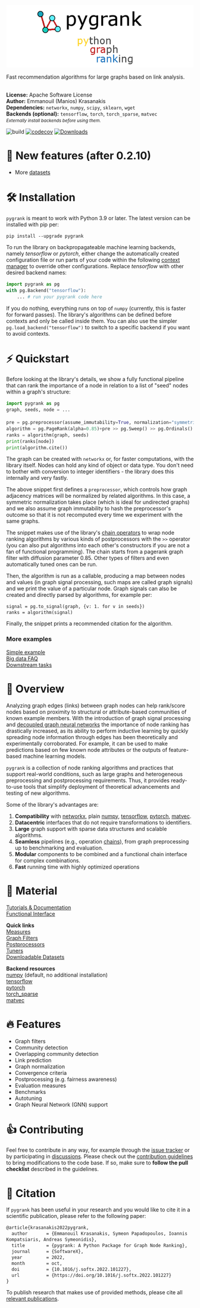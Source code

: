 ![pygrank](documentation/pygrank.png)

Fast recommendation algorithms for large graphs based on link analysis.
<br>
<br>

**License:** Apache Software License
<br>**Author:** Emmanouil (Manios) Krasanakis
<br>**Dependencies:** `networkx`, `numpy`, `scipy`, `sklearn`, `wget`
<br>**Backends (optional):** `tensorflow`, `torch`, `torch_sparse`, `matvec` 
<br><small>*Externally install backends before using them.*</small>

![build](https://github.com/MKLab-ITI/pygrank/actions/workflows/tests.yml/badge.svg)
[![codecov](https://codecov.io/gh/MKLab-ITI/pygrank/branch/master/graph/badge.svg?token=RYZOT4UY8Q)](https://codecov.io/gh/MKLab-ITI/pygrank)
[![Downloads](https://static.pepy.tech/personalized-badge/pygrank?period=total&units=international_system&left_color=black&right_color=orange&left_text=Downloads)](https://pepy.tech/project/pygrank)

# :rocket: New features (after 0.2.10)
* More [datasets](documentation/datasets.md)

# :hammer_and_wrench: Installation
`pygrank` is meant to work with Python 3.9 or later. The latest version can be installed with pip per:
```
pip install --upgrade pygrank
```

To run the library on backpropagateable machine learning backends, 
namely *tensorflow* or *pytorch*, either change the automatically created
configuration file or run parts of your code within the following
[context manager](https://book.pythontips.com/en/latest/context_managers.html)
to override other configurations.
Replace *tensorflow* with other desired backend names:

```python
import pygrank as pg
with pg.Backend("tensorflow"):
    ... # run your pygrank code here
```

If you do nothing, everything runs on top of `numpy` (currently, this
is faster for forward passes).
The library's algorithms can be defined before contexts and only
be called inside them. You can also use the simpler
`pg.load_backend("tensorflow")` to switch to a specific backend
if you want to avoid contexts.

# :zap: Quickstart
Before looking at the library's details, we show a fully functional
pipeline that can rank the importance of a node in relation to 
a list of "seed" nodes within a graph's structure:

```python
import pygrank as pg
graph, seeds, node = ...

pre = pg.preprocessor(assume_immutability=True, normalization="symmetric")
algorithm = pg.PageRank(alpha=0.85)+pre >> pg.Sweep() >> pg.Ordinals()
ranks = algorithm(graph, seeds)
print(ranks[node])
print(algorithm.cite())
```

The graph can be created with `networkx` or, for faster computations,
with the library itself. Nodes can hold any 
kind of object or data type. You don't need to bother with
conversion to integer identifiers - the library does this
internally and very fastly.

The above snippet first defines a `preprocessor`, 
which controls how graph adjacency matrices will be normalized 
by related algorithms. In this case, a symmetric normalization
takes place (which is ideal for undirected graphs) and we also
assume graph immutability to hash the preprocessor's outcome
so that it is not recomputed every time we experiment with the
same graphs.

The snippet makes use of the library's 
[chain operators](documentation/functional.md)
to wrap node ranking algorithms by various kinds of postprocessors
with the `>>` operator
(you can also put algorithms into each other's constructors
if you are not a fan of functional programming).
The chain starts from a pagerank graph filter with diffusion parameter
0.85. Other types of filters and even automatically tuned ones
can be run.

Then, the algorithm is run as a callable,
producing a map between nodes and values 
(in graph signal processing, such maps are called graph signals)
and we print the value of a particular node. Graph signals can
also be created and directly parsed by algorithms, for example per:
```
signal = pg.to_signal(graph, {v: 1. for v in seeds})
ranks = algorithm(signal)
```

Finally, the snippet prints a recommended citation for the algorithm.

### More examples

[Simple example](documentation/showcase.md) <br>
[Big data FAQ](documentation/tips.md) <br>
[Downstream tasks](https://github.com/maniospas/pygrank-downstream) <br>


# :brain: Overview
Analyzing graph edges (links) between graph nodes can help rank/score
nodes based on proximity to structural or attribute-based communities 
of known example members.
With the introduction of graph signal processing and
[decoupled graph neural networks](https://dl.acm.org/doi/abs/10.1145/3442381.3449927) 
the importance of node ranking has drastically 
increased, as its ability to perform inductive learning by quickly
spreading node information through edges has been theoretically and experimentally
corroborated. For example, it can be used to make predictions based on few known
node attributes or the outputs of feature-based machine learning models.

`pygrank` is a collection of node ranking algorithms and practices that 
support real-world conditions, such as large graphs and heterogeneous
preprocessing and postprocessing requirements. Thus, it provides
ready-to-use tools that simplify deployment of theoretical advancements
and testing of new algorithms.

Some of the library's advantages are:
1. **Compatibility** with [networkx](https://github.com/networkx/networkx), plain [numpy](https://numpy.org), [tensorflow](https://www.tensorflow.org), [pytorch](https://pytorch.org), [matvec](https://github.com/maniospas/matvec).
2. **Datacentric** interfaces that do not require transformations to identifiers.
3. **Large** graph support with sparse data structures and scalable algorithms.
4. **Seamless** pipelines (e.g., operation [chains](documentation/functional.md)), from graph preprocessing up to benchmarking and evaluation.
5. **Modular** components to be combined and a functional chain interface for complex combinations.
6. **Fast** running time with highly optimized operations

# :link: Material
[Tutorials & Documentation](documentation/documentation.md) <br>
[Functional Interface](documentation/functional.md)

**Quick links**<br>
[Measures](documentation/measures.md) <br>
[Graph Filters](documentation/graph_filters.md) <br>
[Postprocessors](documentation/postprocessors.md) <br>
[Tuners](documentation/tuners.md) <br>
[Downloadable Datasets](documentation/datasets.md) <br>

**Backend resources**<br>
[numpy](https://numpy.org/) (default, no additional installation) <br>
[tensorflow](https://www.tensorflow.org/install) <br>
[pytorch](https://pytorch.org/get-started/locally) <br>
[torch_sparse](https://github.com/rusty1s/pytorch_sparse) <br>
[matvec](https://github.com/maniospas/matvec)

# :fire: Features
* Graph filters
* Community detection
* Overlapping community detection
* Link prediction
* Graph normalization
* Convergence criteria
* Postprocessing (e.g. fairness awareness)
* Evaluation measures
* Benchmarks
* Autotuning
* Graph Neural Network (GNN) support

# :thumbsup: Contributing
Feel free to contribute in any way, for example through the [issue tracker](https://github.com/MKLab-ITI/pygrank/issues) or by participating in [discussions]().
Please check out the [contribution guidelines](CONTRIBUTING.md) to bring modifications to the code base.
If so, make sure to **follow the pull checklist** described in the guidelines.
 
# :notebook: Citation
If `pygrank` has been useful in your research and you would like to cite it in a scientific publication, please refer to the following paper:
```
@article{krasanakis2022pygrank,
  author       = {Emmanouil Krasanakis, Symeon Papadopoulos, Ioannis Kompatsiaris, Andreas Symeonidis},
  title        = {pygrank: A Python Package for Graph Node Ranking},
  journal      = {SoftwareX},
  year         = 2022,
  month        = oct,
  doi          = {10.1016/j.softx.2022.101227},
  url          = {https://doi.org/10.1016/j.softx.2022.101227}
}
```
To publish research that makes use of provided methods,
please cite all [relevant publications](documentation/citations.md).
